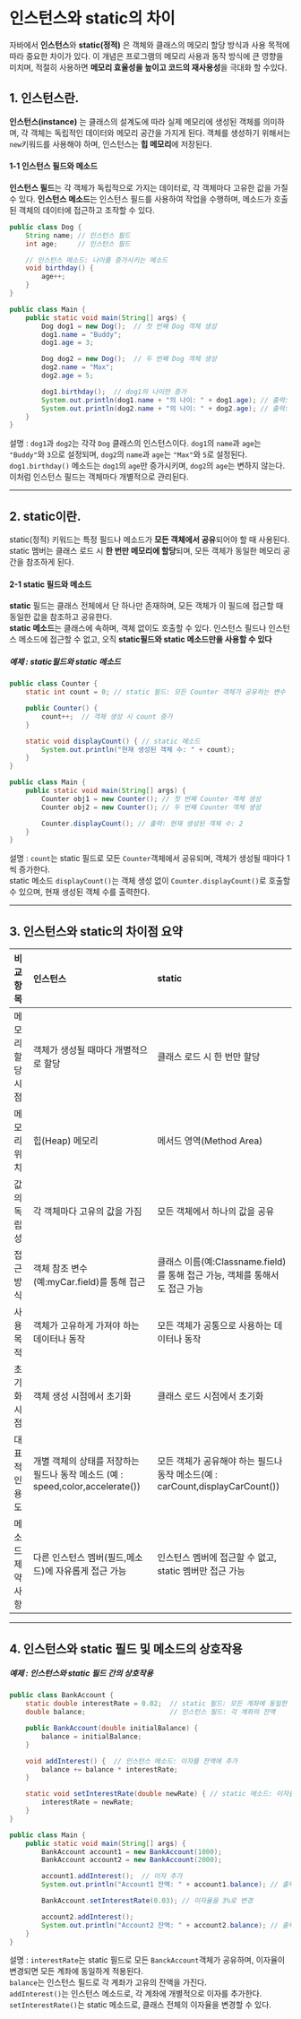 # 인스턴스와 static의 차이 
자바에서 **인스턴스**와 **static(정적)** 은 객체와 클래스의 메모리 할당 방식과 사용 목적에 따라 중요한 차이가 있다. 이 개념은 프로그램의 메모리 사용과 동작 방식에 큰 영향을 미치며, 적절히 사용하면 **메모리 효율성을 높이고 코드의 재사용성**을 극대화 할 수있다.

## 1. 인스턴스란.
**인스턴스(instance)** 는 클래스의 설계도에 따라 실제 메모리에 생성된 객체를 의미하며, 각 객체는 독립적인 데이터와 메모리 공간을 가지게 된다. 객체를 생성하기 위해서는 ```new```키워드를 사용해야 하며, 인스턴스는 **힙 메모리**에 저장된다.

#### 1-1 인스턴스 필드와 메소드
**인스턴스 필드**는 각 객체가 독립적으로 가지는 데이터로, 각 객체마다 고유한 값을 가질 수 있다.
**인스턴스 메소드**는 인스턴스 필드를 사용하여 작업을 수행하며, 메소드가 호출된 객체의 데이터에 접근하고 조작할 수 있다.
```java
public class Dog {
    String name; // 인스턴스 필드
    int age;     // 인스턴스 필드

    // 인스턴스 메소드: 나이를 증가시키는 메소드
    void birthday() {
        age++;
    }
}

public class Main {
    public static void main(String[] args) {
        Dog dog1 = new Dog();  // 첫 번째 Dog 객체 생성
        dog1.name = "Buddy";
        dog1.age = 3;

        Dog dog2 = new Dog();  // 두 번째 Dog 객체 생성
        dog2.name = "Max";
        dog2.age = 5;

        dog1.birthday();  // dog1의 나이만 증가
        System.out.println(dog1.name + "의 나이: " + dog1.age); // 출력: Buddy의 나이: 4
        System.out.println(dog2.name + "의 나이: " + dog2.age); // 출력: Max의 나이: 5
    }
}
```
설명 : ```dog1```과 ```dog2```는 각각 ```Dog``` 클래스의 인스턴스이다.
```dog1```의 ```name```과 ```age```는 ```"Buddy"```와 ```3```으로 설정되며, ```dog2```의 ```name```과 ```age```는 ```"Max"```와 ```5```로 설정된다.
```dog1.birthday()``` 메소드는 ```dog1```의 ```age```만 증가시키며, ```dog2```의 ```age```는 변하지 않는다. 이처럼 인스턴스 필드는 객체마다 개별적으로 관리된다.

-------------------------
## 2. static이란.
static(정적) 키워드는 특정 필드나 메소드가 **모든 객체에서 공유**되어야 할 때 사용된다.<br>static 멤버는 클래스 로드 시 **한 번만 메모리에 할당**되며, 모든 객체가 동일한 메모리 공간을 참조하게 된다.

#### 2-1 static 필드와 메소드
**static** 필드는 클래스 전체에서 단 하나만 존재하며, 모든 객체가 이 필드에 접근할 때 동일한 값을 참조하고 공유한다.<br>**static 메소드**는 클래스에 속하며, 객체 없이도 호출할 수 있다. 인스턴스 필드나 인스턴스 메소드에 접근할 수 없고, 오직 **static필드와 static 메소드만을 사용할 수 있다**

##### 예제 : static필드와 static 메소드
```java
public class Counter {
    static int count = 0; // static 필드: 모든 Counter 객체가 공유하는 변수

    public Counter() {
        count++;  // 객체 생성 시 count 증가
    }

    static void displayCount() { // static 메소드
        System.out.println("현재 생성된 객체 수: " + count);
    }
}

public class Main {
    public static void main(String[] args) {
        Counter obj1 = new Counter(); // 첫 번째 Counter 객체 생성
        Counter obj2 = new Counter(); // 두 번째 Counter 객체 생성

        Counter.displayCount(); // 출력: 현재 생성된 객체 수: 2
    }
}
```
설명 : ```count```는 static 필드로 모든 ```Counter```객체에서 공유되며, 객체가 생성될 때마다 1씩 증가한다.<br>static 메소드 ```displayCount()```는 객체 생성 없이 ```Counter.displayCount()```로 호출할 수 있으며, 현재 생성된 객체 수를 출력한다.

--------------------------------
## 3. 인스턴스와 static의 차이점 요약
|비교 항목|인스턴스|static|
|:---|:----|:----|
|메모리 할당 시점|객체가 생성될 때마다 개별적으로 할당|클래스 로드 시 한 번만 할당|
|메모리 위치|힙(Heap) 메모리|메서드 영역(Method Area)|
|값의 독립성|각 객체마다 고유의 값을 가짐|모든 객체에서 하나의 값을 공유|
|접근 방식|객체 참조 변수(예:myCar.field)를 통해 접근|클래스 이름(예:Classname.field)를 통해 접근 가능, 객체를 통해서도 접근 가능|
|사용 목적|객체가 고유하게 가져야 하는 데이터나 동작|모든 객체가 공통으로 사용하는 데이터나 동작|
|초기화 시점|객체 생성 시점에서 초기화|클래스 로드 시점에서 초기화|
|대표적인 용도|개별 객체의 상태를 저장하는 필드나 동작 메소드 (예 : speed,color,accelerate())|모든 객체가 공유해야 하는 필드나 동작 메소드(예 : carCount,displayCarCount())|
|메소드 제약 사항|다른 인스턴스 멤버(필드,메소드)에 자유롭게 접근 가능|인스턴스 멤버에 접근할 수 없고, static 멤버만 접근 가능|

-----------------------
## 4. 인스턴스와 static 필드 및 메소드의 상호작용

##### 예제 : 인스턴스와 static 필드 간의 상호작용
```java
public class BankAccount {
    static double interestRate = 0.02;  // static 필드: 모든 계좌에 동일한 이자율 적용
    double balance;                     // 인스턴스 필드: 각 계좌의 잔액

    public BankAccount(double initialBalance) {
        balance = initialBalance;
    }

    void addInterest() {  // 인스턴스 메소드: 이자를 잔액에 추가
        balance += balance * interestRate;
    }

    static void setInterestRate(double newRate) { // static 메소드: 이자율 변경
        interestRate = newRate;
    }
}

public class Main {
    public static void main(String[] args) {
        BankAccount account1 = new BankAccount(1000);
        BankAccount account2 = new BankAccount(2000);

        account1.addInterest();  // 이자 추가
        System.out.println("Account1 잔액: " + account1.balance); // 출력: Account1 잔액: 1020.0

        BankAccount.setInterestRate(0.03); // 이자율을 3%로 변경

        account2.addInterest();
        System.out.println("Account2 잔액: " + account2.balance); // 출력: Account2 잔액: 2060.0
    }
}
```
설명 : ```interestRate```는 static 필드로 모든 ```BanckAccount```객체가 공유하며, 이자율이 변경되면 모든 계좌에 동일하게 적용된다.
<br>```balance```는 인스턴스 필드로 각 계좌가 고유의 잔액을 가진다.
<br>```addInterest()```는 인스턴스 메소드로, 각 계좌에 개별적으로 이자를 추가한다.
<br>```setInterestRate()```는 static 메소드로, 클래스 전체의 이자율을 변경할 수 있다.
